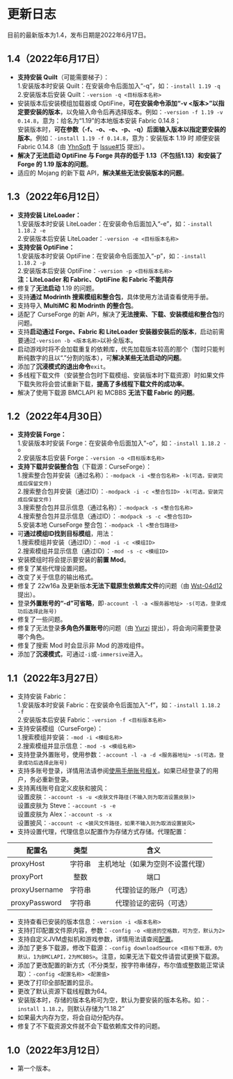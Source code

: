 # 更新日志
目前的最新版本为1.4，发布日期是2022年6月17日。

## 1.4（2022年6月17日）
- **支持安装 Quilt**（可能需要梯子）：<br/>
  1.安装版本时安装 Quilt：在安装命令后面加入“-q”，如：`-install 1.19 -q`<br/>
  2.安装版本后安装 Quilt：`-version -q <目标版本名称>`
- 安装版本后安装模组加载器或 OptiFine，**可在安装命令添加“-v <版本>”以指定要安装的版本**，以免输入命令后再选择版本。例如：`-version -f 1.19 -v 0.14.8`，意为：给名为“1.19”的本地版本安装 Fabric 0.14.8；<br/>
 安装版本时，**可在参数（-f、-o、-e、-p、-q）后面输入版本以指定要安装的版本**。例如：`-install 1.19 -f 0.14.8`，意为：安装版本 1.19 时 顺便安装 Fabric 0.14.8（由 [YhnSoft](https://github.com/YhnSoft) 于 [Issue#15](https://github.com/MrShieh-X/console-minecraft-launcher/issues/15) 提出）。
- **解决了无法启动 OptiFine 与 Forge 共存的低于 1.13（不包括1.13）和安装了 Forge 的 1.19 版本的问题**。
- 适应的 Mojang 的新下载 API，**解决某些无法安装版本的问题**。

## 1.3（2022年6月12日）
- **支持安装 LiteLoader：**<br/>
  1.安装版本时安装 LiteLoader：在安装命令后面加入“-e”，如：`-install 1.18.2 -e`<br/>
  2.安装版本后安装 LiteLoader：`-version -e <目标版本名称>`
- **支持安装 OptiFine：**<br/>
  1.安装版本时安装 OptiFine：在安装命令后面加入“-p”，如：`-install 1.18.2 -p`<br/>
  2.安装版本后安装 OptiFine：`-version -p <目标版本名称>`<br/>
  **注：LiteLoader 和 Fabric、OptiFine 和 Fabric 不能共存**
- 修复了**无法启动** 1.19 的问题。
- 支持**通过 Modrinth 搜索模组和整合包**，具体使用方法请查看使用手册。
- 支持导入 **MultiMC 和 Modrinth 的整合包**。
- 适配了 CurseForge 的新 API，解决了**无法搜索、下载、安装模组和整合包**的问题。
- 支持**启动通过 Forge、Fabric 和 LiteLoader 安装器安装后的版本**，启动前需要通过`-version -b <版本名称>`以补全版本。
- 启动游戏时将不会加载重复的依赖库，优先加载版本较高的那个（暂时只能判断纯数字的且以“.”分割的版本），可**解决某些无法启动的问题**。
- 添加了**沉浸模式的退出命令**`exit`。
- 多线程下载文件（安装整合包时下载模组、安装版本时下载资源）时如果文件下载失败将会尝试重新下载，**提高了多线程下载文件的成功率**。
- 解决了使用下载源 BMCLAPI 和 MCBBS **无法下载 Fabric 的问题**。

## 1.2（2022年4月30日）
- **支持安装 Forge：**<br/>
  1.安装版本时安装 Forge：在安装命令后面加入“-o”，如：`-install 1.18.2 -o`<br/>
  2.安装版本后安装 Forge：`-version -o <目标版本名称>`
- **支持下载并安装整合包**（下载源：CurseForge）：<br/>
  1.搜索整合包并安装（通过名称）：`-modpack -i <整合包名称> -k(可选，安装完成后保留文件)`<br/>
  2.搜索整合包并安装（通过ID）：`-modpack -i -c <整合包ID> -k(可选，安装完成后保留文件)`<br/>
  3.搜索整合包并显示信息（通过名称）：`-modpack -s <整合包名称>`<br/>
  4.搜索整合包并显示信息（通过ID）：`-modpack -s -c <整合包ID>`<br/>
  5.安装本地 CurseForge 整合包：`-modpack -l <整合包路径>`
- 可**通过模组ID找到目标模组**，用法：<br/>
  1.搜索模组并安装（通过ID）：`-mod -i -c <模组ID>`<br/>
  2.搜索模组并显示信息（通过ID）：`-mod -s -c <模组ID>`
- 安装模组时将会提示要安装的**前置 Mod**。
- 修复了某些代理设置问题。
- 改变了关于信息的输出格式。
- 修复了 22w16a 及更新版本**无法下载原生依赖库文件**的问题（由 [Wst-04d12](https://github.com/Wst-04d12) 提出）。
- 登录**外置账号的“-d”可省略**，即`-account -l -a <服务器地址> -s(可选，登录成功后选择此账号)`
- 修复了一些问题。
- 修复了无法登录**多角色外置账号**的问题（由 [Yurzi](https://github.com/Yurzi) 提出），将会询问需要登录哪个角色。
- 修复了搜索 Mod 时会显示非 Mod 的游戏组件。
- 添加了**沉浸模式**，可通过`-i`或`-immersive`进入。

## 1.1（2022年3月27日）
- 支持安装 Fabric：<br/>
  1.安装版本时安装 Fabric：在安装命令后面加入“-f”，如：`-install 1.18.2 -f`<br/>
  2.安装版本后安装 Fabric：`-version -f <目标版本名称>`
- 支持安装模组（CurseForge）：<br/>
  1.搜索模组并安装：`-mod -i <模组名称>`<br/>
  2.搜索模组并显示信息：`-mod -s <模组名称>`
- 支持登录外置账号，使用参数：`-account -l -a -d <服务器地址> -s(可选，登录成功后选择此账号)`
- 支持多账号登录，详情用法请参阅[使用手册账号相关](README.md#账号相关)。如果已经登录了的用户，务必重新登录。
- 支持离线账号自定义皮肤和披风：<br/>
  设置皮肤：`-account -s -u <皮肤文件路径(不输入则为取消设置皮肤)>`<br/>
  设置皮肤为 Steve：`-account -s -e`<br/>
  设置皮肤为 Alex：`-account -s -x`<br/>
  设置披风：`-account -c <披风文件路径，如果不输入则为取消设置披风>`
- 支持设置代理，代理信息以配置作为存储方式存储。代理配置：

| 配置名           | 类型  |        含义        |
|---------------|:---:|:----------------:|
| proxyHost     | 字符串 | 主机地址（如果为空则不设置代理） |
| proxyPort     | 整数  |        端口        |
| proxyUsername | 字符串 |   代理验证的账户（可选）    |
| proxyPassword | 字符串 |   代理验证的密码（可选）    |

- 支持查看已安装的版本信息：`-version -i <版本名称>`
- 支持打印配置文件原内容，参数：`-config -o <缩进的空格数，可为空，默认为2>`
- 支持自定义JVM虚拟机和游戏参数，详情用法请查阅[配置](README.md#%E9%85%8D%E7%BD%AE)。
- 添加了更多下载源，修改下载源：`-config downloadSource <目标下载源，0为默认，1为BMCLAPI，2为MCBBS>`。注意，如果无法下载文件请尝试更换下载源。
- 添加了更改配置的新方式（不分类型，按字符串储存，布尔值或整数能正常读取）：`-config <配置名称> <配置值>`
- 更改了打印全部配置的显示。
- 更改了默认资源下载线程数为64。
- 安装版本时，存储的版本名称可为空，默认为要安装的版本名称。如：`-install 1.18.2`，则默认存储为“1.18.2”
- 如果最大内存为空，将会自动分配内存。
- 修复了不下载资源文件就不会下载依赖库文件的问题。

## 1.0（2022年3月12日）
- 第一个版本。